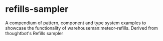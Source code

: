 # refills-sampler
A compendium of pattern, component and type system examples to showcase the functionality of warehouseman:meteor-refills.  Derived from thoughtbot's Refills sampler
